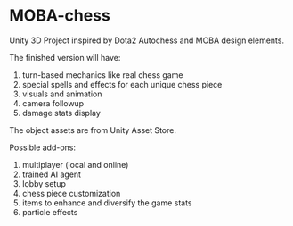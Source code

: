 # MOBA-chess

Unity 3D Project inspired by Dota2 Autochess and MOBA design elements.

The finished version will have:

1. turn-based mechanics like real chess game
2. special spells and effects for each unique chess piece
3. visuals and animation
4. camera followup
5. damage stats display

The object assets are from Unity Asset Store.

Possible add-ons:
1. multiplayer (local and online)
2. trained AI agent
3. lobby setup
4. chess piece customization
5. items to enhance and diversify the game stats
6. particle effects